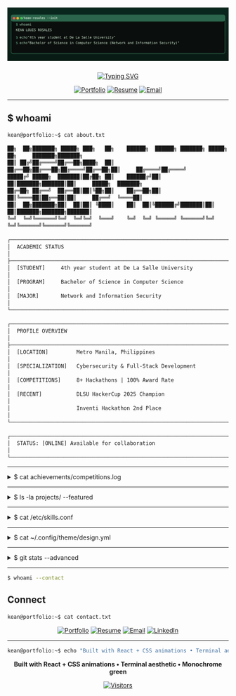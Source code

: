 # ![Terminal Banner](readme-assets/terminal-banner.svg)

<div align="center">

[![Typing SVG](https://readme-typing-svg.herokuapp.com?font=JetBrains+Mono&size=22&duration=2800&pause=900&color=74C69D&center=true&vCenter=true&width=800&lines=DLSU+HackerCup+2025+Champion;DLSU+CTF+2025+Champion;Inventi+Hackathon+2025+2nd+Place;Tenext.ai+Codebreak+2.0+Top+5+Finalist;FlutterFlow+Manila+Hackathon+3rd+Place;SpringBoards+hack-it+4th+Place;KMC+Solutions+Hackathon+Special+Award;DLSU+CTF+2024+4th+Place)](https://git.io/typing-svg)

[![Portfolio](https://img.shields.io/badge/Portfolio-keanrosales.com-74c69d?style=for-the-badge&logo=firefox&logoColor=white)](https://keanrosales.com)
[![Resume](https://img.shields.io/badge/Resume-Download_PDF-52b788?style=for-the-badge&logo=adobeacrobatreader&logoColor=white)](https://keanrosales.com/resume.pdf)
[![Email](https://img.shields.io/badge/Email-Contact-40916c?style=for-the-badge&logo=gmail&logoColor=white)](mailto:kean@keanrosales.com)

</div>

---

## $ whoami

```bash
kean@portfolio:~$ cat about.txt
```

```
██╗  ██╗███████╗ █████╗ ███╗   ██╗    ██████╗  ██████╗ ███████╗ █████╗ ██╗     ███████╗███████╗
██║ ██╔╝██╔════╝██╔══██╗████╗  ██║    ██╔══██╗██╔═══██╗██╔════╝██╔══██╗██║     ██╔════╝██╔════╝
█████╔╝ █████╗  ███████║██╔██╗ ██║    ██████╔╝██║   ██║███████╗███████║██║     █████╗  ███████╗
██╔═██╗ ██╔══╝  ██╔══██║██║╚██╗██║    ██╔══██╗██║   ██║╚════██║██╔══██║██║     ██╔══╝  ╚════██║
██║  ██╗███████╗██║  ██║██║ ╚████║    ██║  ██║╚██████╔╝███████║██║  ██║███████╗███████╗███████║
╚═╝  ╚═╝╚══════╝╚═╝  ╚═╝╚═╝  ╚═══╝    ╚═╝  ╚═╝ ╚═════╝ ╚══════╝╚═╝  ╚═╝╚══════╝╚══════╝╚══════╝

┌────────────────────────────────────────────────────────────────────────────────┐
│  ACADEMIC STATUS                                                               │
├────────────────────────────────────────────────────────────────────────────────┤
│  [STUDENT]     4th year student at De La Salle University                     │
│  [PROGRAM]     Bachelor of Science in Computer Science                        │
│  [MAJOR]       Network and Information Security                               │
└────────────────────────────────────────────────────────────────────────────────┘

┌────────────────────────────────────────────────────────────────────────────────┐
│  PROFILE OVERVIEW                                                             │
├────────────────────────────────────────────────────────────────────────────────┤
│  [LOCATION]         Metro Manila, Philippines                                │
│  [SPECIALIZATION]   Cybersecurity & Full-Stack Development                   │
│  [COMPETITIONS]     8+ Hackathons | 100% Award Rate                          │
│  [RECENT]           DLSU HackerCup 2025 Champion                             │
│                     Inventi Hackathon 2nd Place                              │
└────────────────────────────────────────────────────────────────────────────────┘

┌────────────────────────────────────────────────────────────────────────────────┐
│  STATUS: [ONLINE] Available for collaboration                                 │
└────────────────────────────────────────────────────────────────────────────────┘
```

---

<details>
<summary>$ cat achievements/competitions.log</summary>

```bash
kean@portfolio:~$ sort -k2 -nr hackathons.log | head -10
```

| RANK | COMPETITION | PROJECT | ACHIEVEMENT | YEAR |
|------|-------------|---------|-------------|------|
| ![rank](https://img.shields.io/badge/RANK-1-74c69d?labelColor=1b4332) | DLSU HackerCup | KitaKita | ![Champion](https://img.shields.io/badge/Champion-74c69d?labelColor=1b4332) | 2025 |
| ![rank](https://img.shields.io/badge/RANK-2-52b788?labelColor=1b4332) | Inventi Hackathon Challenge | InventiSolve | ![2nd Place](https://img.shields.io/badge/2nd_Place-52b788?labelColor=1b4332) | 2025 |
| ![rank](https://img.shields.io/badge/RANK-1-74c69d?labelColor=1b4332) | DLSU CTF | Cybersecurity Competition | ![Champion](https://img.shields.io/badge/Champion-74c69d?labelColor=1b4332) | 2025 |
| ![rank](https://img.shields.io/badge/RANK-4-b7e4c7?labelColor=1b4332) | DLSU CTF | Cybersecurity Competition | ![4th Place](https://img.shields.io/badge/4th_Place-b7e4c7?labelColor=1b4332) | 2024 |
| ![rank](https://img.shields.io/badge/RANK-5-95d5b2?labelColor=1b4332) | Tenext.ai Codebreak 2.0 | Neosolutions | ![Top 5 Finalist](https://img.shields.io/badge/Top_5_Finalist-95d5b2?labelColor=1b4332) | 2024 |
| ![rank](https://img.shields.io/badge/RANK-3-95d5b2?labelColor=1b4332) | FlutterFlow Manila Hackathon | Procrash | ![3rd Place](https://img.shields.io/badge/3rd_Place-95d5b2?labelColor=1b4332) | 2024 |
| ![rank](https://img.shields.io/badge/RANK-4-b7e4c7?labelColor=1b4332) | SpringBoards hack-it | Kachingko | ![4th Place](https://img.shields.io/badge/4th_Place-b7e4c7?labelColor=1b4332) | 2024 |
| ![rank](https://img.shields.io/badge/RANK-Special-40916c?labelColor=1b4332) | KMC Solutions Hackathon | Talento | ![Special Award](https://img.shields.io/badge/Special_Award-40916c?labelColor=1b4332) | 2024 |

**Stats**: 8+ Competitions • 3 Champions • 7 Top 5 Finishes • 100% Award Rate

</details>

---

<details>
<summary>$ ls -la projects/ --featured</summary>

```bash
kean@portfolio:~$ ls -la projects/ | grep -E "(champion|winner|finalist)"
```

```bash
$ cat projects/kitakita.md
```
**KitaKita — DLSU HackerCup 2025 Champion**
> Messenger-based POS system for small neighborhood stores  
> **Stack**: Facebook Messenger API, Node.js, Express, MongoDB  
> **Impact**: Champion-winning solution for SME digitalization

```bash
$ cat projects/inventisolve.md
```
**InventiSolve — Inventi Hackathon 2nd Place**
> All-in-one property management solution for tenants and homeowners  
> **Stack**: React, Node.js, Express, PostgreSQL, JWT Authentication  
> **Impact**: Streamlined property operations and management

```bash
$ cat projects/neosolutions.md
```
**Neosolutions — Top 5 Finalist**
> Custom ticketing and support system for enterprise needs  
> **Stack**: React, Node.js, Socket.io, PostgreSQL  
> **Impact**: Real-time ticket management with workflow automation

```bash
$ cat projects/procrash.md
```
**Procrash — 3rd Place Winner**
> Gamified to-do list mobile app with RPG elements  
> **Stack**: Flutter, FlutterFlow, Firebase, Dart  
> **Impact**: Combating procrastination through gamification

```bash
$ cat projects/fimo_glove.md
```
**FiMO Communication Glove — Regional Science Fair Winner**
> Smart glove translating finger movements into speech  
> **Stack**: Arduino, ML, Text-to-Speech AI, Gesture Recognition  
> **Impact**: Assistive technology for speech-impaired patients

</details>

---

<details>
<summary>$ cat /etc/skills.conf</summary>

```bash
kean@portfolio:~$ cat portfolio/skills.txt
```

```bash
$ ls skills/languages/
```
**Programming Languages**
![Python](https://img.shields.io/badge/Python-74c69d?style=flat-square&logo=python&logoColor=white)
![C++](https://img.shields.io/badge/C++-52b788?style=flat-square&logo=cplusplus&logoColor=white)
![JavaScript](https://img.shields.io/badge/JavaScript-40916c?style=flat-square&logo=javascript&logoColor=white)
![TypeScript](https://img.shields.io/badge/TypeScript-2d6a4f?style=flat-square&logo=typescript&logoColor=white)

```bash
$ ls skills/frontend/
```
**Frontend Development**
![React](https://img.shields.io/badge/React-74c69d?style=flat-square&logo=react&logoColor=white)
![HTML5](https://img.shields.io/badge/HTML5-52b788?style=flat-square&logo=html5&logoColor=white)
![CSS3](https://img.shields.io/badge/CSS3-40916c?style=flat-square&logo=css3&logoColor=white)
![Tailwind](https://img.shields.io/badge/Tailwind-2d6a4f?style=flat-square&logo=tailwindcss&logoColor=white)

```bash
$ ls skills/backend/
```
**Backend Development**
![Node.js](https://img.shields.io/badge/Node.js-74c69d?style=flat-square&logo=nodedotjs&logoColor=white)
![Express](https://img.shields.io/badge/Express-52b788?style=flat-square&logo=express&logoColor=white)
![MongoDB](https://img.shields.io/badge/MongoDB-40916c?style=flat-square&logo=mongodb&logoColor=white)
![PostgreSQL](https://img.shields.io/badge/PostgreSQL-2d6a4f?style=flat-square&logo=postgresql&logoColor=white)

```bash
$ ls skills/mobile/
```
**Mobile Development**
![Flutter](https://img.shields.io/badge/Flutter-74c69d?style=flat-square&logo=flutter&logoColor=white)
![React Native](https://img.shields.io/badge/React_Native-52b788?style=flat-square&logo=react&logoColor=white)

```bash
$ ls skills/security/
```
**Cybersecurity**
![Kali Linux](https://img.shields.io/badge/Kali_Linux-74c69d?style=flat-square&logo=kalilinux&logoColor=white)
![Wireshark](https://img.shields.io/badge/Wireshark-52b788?style=flat-square&logo=wireshark&logoColor=white)
![Nmap](https://img.shields.io/badge/Nmap-40916c?style=flat-square&logo=nmap&logoColor=white)

```bash
$ ls skills/hardware/
```
**Hardware & IoT**
![Arduino](https://img.shields.io/badge/Arduino-74c69d?style=flat-square&logo=arduino&logoColor=white)
![Raspberry Pi](https://img.shields.io/badge/Raspberry_Pi-52b788?style=flat-square&logo=raspberrypi&logoColor=white)

</details>

---

<details>
<summary>$ cat ~/.config/theme/design.yml</summary>

![Color Palette](readme-assets/color-palette.svg)

```bash
$ cat design/theme.config
```
**Terminal Aesthetic**
- **Theme**: Cyberpunk hacker terminal with Matrix-style elements
- **Typography**: Monospace fonts (JetBrains Mono, Fira Code)
- **Animations**: Boot sequences, glitch effects, scroll-triggered reveals
- **Interactions**: Full terminal command system with file navigation

```css
/* Core Color Variables */
--nyanza: #d8f3dcff;           /* Primary text */
--celadon: #b7e4c7ff;         /* Secondary text */  
--mint: #74c69dff;            /* Accent color */
--sea-green: #40916cff;       /* Borders & emphasis */
--dartmouth-green: #2d6a4fff; /* Backgrounds */
--brunswick-green: #1b4332ff; /* Card backgrounds */
--dark-green: #081c15ff;      /* Main background */
```

</details>

---

<details>
<summary>$ git stats --advanced</summary>

<div align="center">

![GitHub Stats](https://github-readme-stats.vercel.app/api?username=keanlouis30&show_icons=true&theme=dark&bg_color=081c15&title_color=74c69d&text_color=d8f3dc&icon_color=52b788&border_color=40916c&hide_border=false)

![Top Languages](https://github-readme-stats.vercel.app/api/top-langs/?username=keanlouis30&layout=compact&theme=dark&bg_color=081c15&title_color=74c69d&text_color=d8f3dc&border_color=40916c&hide_border=false)

![GitHub Streak](https://github-readme-streak-stats.herokuapp.com/?user=keanlouis30&theme=dark&background=081c15&ring=74c69d&fire=52b788&currStreakLabel=b7e4c7&sideLabels=d8f3dc&dates=95d5b2&currStreakNum=74c69d&sideNums=74c69d&stroke=40916c&border=40916c)

</div>

</details>

---

```bash
$ whoami --contact
```
## Connect

```bash
kean@portfolio:~$ cat contact.txt
```

<div align="center">

[![Portfolio](https://img.shields.io/badge/Portfolio-keanrosales.com-74c69d?style=for-the-badge)](https://keanrosales.com)
[![Resume](https://img.shields.io/badge/Resume-Download-52b788?style=for-the-badge)](https://keanrosales.com/resume.pdf)
[![Email](https://img.shields.io/badge/Email-kean@keanrosales.com-40916c?style=for-the-badge)](mailto:kean@keanrosales.com)
[![LinkedIn](https://img.shields.io/badge/LinkedIn-Connect-2d6a4f?style=for-the-badge&logo=linkedin)](https://linkedin.com/in/keanrosales)

</div>

---

<div align="center">

```bash
kean@portfolio:~$ echo "Built with React + CSS animations • Terminal aesthetic • Monochrome green"
```

**Built with React + CSS animations • Terminal aesthetic • Monochrome green**

[![Visitors](https://visitor-badge.laobi.icu/badge?page_id=keanlouis30.keanlouis30)](https://github.com/keanlouis30)

</div>
